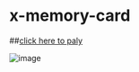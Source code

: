 # x-memory-card

##[click here to paly](https://yassermorteza.github.io/x-memory-card/) 

![image](https://user-images.githubusercontent.com/28436794/30752130-90fbf48a-9fbb-11e7-8251-09eb6f37f9b8.png)